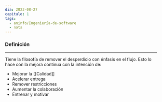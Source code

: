 ```yaml
---
dia: 2023-08-27
capitulo: 1
tags:
  - aninfo/Ingeniería-de-software
  - nota
---
```

### Definición
---
Tiene la filosofía de remover el desperdicio con énfasis en el flujo. Esto lo hace con la mejora continua con la intención de:
* Mejorar la [[Calidad]]
* Acelerar entrega
* Remover restricciones
* Aumentar la colaboración
* Entrenar y motivar